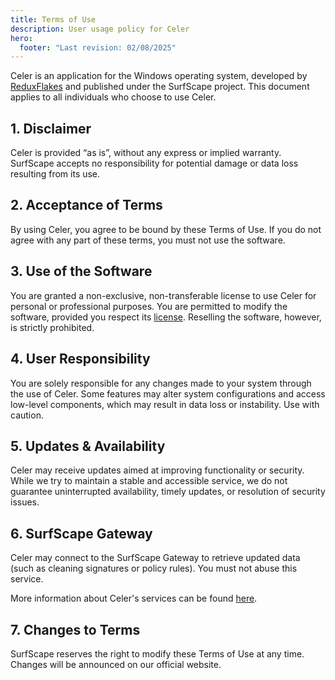 ```yaml
---
title: Terms of Use
description: User usage policy for Celer
hero:
  footer: "Last revision: 02/08/2025"
---
```


Celer is an application for the Windows operating system, developed by [ReduxFlakes](/about/team) and published under the SurfScape project. This document applies to all individuals who choose to use Celer.

## 1. Disclaimer

Celer is provided “as is”, without any express or implied warranty. SurfScape accepts no responsibility for potential damage or data loss resulting from its use.

## 2. Acceptance of Terms

By using Celer, you agree to be bound by these Terms of Use. If you do not agree with any part of these terms, you must not use the software.

## 3. Use of the Software

You are granted a non-exclusive, non-transferable license to use Celer for personal or professional purposes. You are permitted to modify the software, provided you respect its [license](https://github.com/surfscape/celer/blob/main/LICENSE). Reselling the software, however, is strictly prohibited.

## 4. User Responsibility

You are solely responsible for any changes made to your system through the use of Celer. Some features may alter system configurations and access low-level components, which may result in data loss or instability. Use with caution.

## 5. Updates & Availability

Celer may receive updates aimed at improving functionality or security. While we try to maintain a stable and accessible service, we do not guarantee uninterrupted availability, timely updates, or resolution of security issues.

## 6. SurfScape Gateway

Celer may connect to the SurfScape Gateway to retrieve updated data (such as cleaning signatures or policy rules). You must not abuse this service.

More information about Celer's services can be found [here](../services).

## 7. Changes to Terms

SurfScape reserves the right to modify these Terms of Use at any time. Changes will be announced on our official website.
